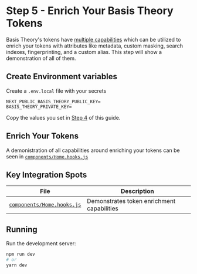 # Step 5 - Enrich Your Basis Theory Tokens

Basis Theory's tokens have [multiple capabilities](https://developers.basistheory.com/concepts/what-are-tokens/) which can be utilized to enrich your tokens with attributes like metadata, custom masking, search indexes, fingerprinting, and a custom alias. This step will show a demonstration of all of them. 

## Create Environment variables

Create a `.env.local` file with your secrets

```
NEXT_PUBLIC_BASIS_THEORY_PUBLIC_KEY=
BASIS_THEORY_PRIVATE_KEY=
```

Copy the values you set in [Step 4](../04-replace-proxy/) of this guide.

## Enrich Your Tokens
A demonistration of all capabilities around enriching your tokens can be seen in [`components/Home.hooks.js`](./components/Home.hooks.js)

## Key Integration Spots

| File                                                     | Description                                |
| -------------------------------------------------------- | ------------------------------------------ |
| [`components/Home.hooks.js`](./components/Home.hooks.js) | Demonstrates token enrichment capabilities |

## Running

Run the development server:

```bash
npm run dev
# or
yarn dev
```